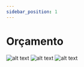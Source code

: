 ```yaml
---
sidebar_position: 1
---
```


# Orçamento

![alt text](./img/budget1.png)
![alt text](./img/budget2.png)
![alt text](./img/budget3.png)
